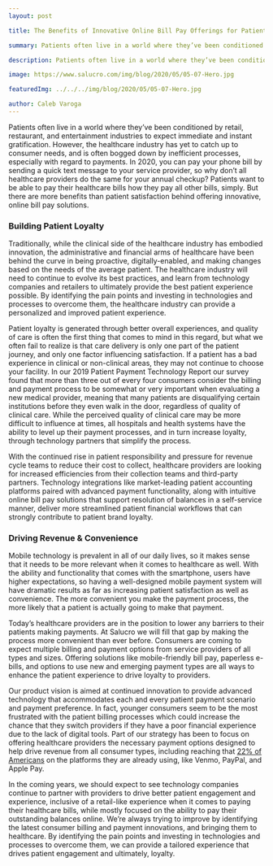 ```yaml
---
layout: post

title: The Benefits of Innovative Online Bill Pay Offerings for Patients and Providers

summary: Patients often live in a world where they’ve been conditioned by retail industries to expect immediate and instant gratification, but the healthcare industry hasn't caught up.

description: Patients often live in a world where they’ve been conditioned by retail industries to expect immediate and instant gratification, but the healthcare industry hasn't caught up.

image: https://www.salucro.com/img/blog/2020/05/05-07-Hero.jpg

featuredImg: ../../../img/blog/2020/05/05-07-Hero.jpg

author: Caleb Varoga
---
```


Patients often live in a world where they’ve been conditioned by retail, restaurant, and entertainment industries to expect immediate and instant gratification. However, the healthcare industry has yet to catch up to consumer needs, and is often bogged down by inefficient processes, especially with regard to payments. In 2020, you can pay your phone bill by sending a quick text message to your service provider, so why don’t all healthcare providers do the same for your annual checkup?  Patients want to be able to pay their healthcare bills how they pay all other bills, simply. But there are more benefits than patient satisfaction behind offering innovative, online bill pay solutions.

### Building Patient Loyalty

Traditionally, while the clinical side of the healthcare industry has embodied innovation, the administrative and financial arms of healthcare have been behind the curve in being proactive, digitally-enabled, and making changes based on the needs of the average patient. The healthcare industry will need to continue to evolve its best practices, and learn from technology companies and retailers to ultimately provide the best patient experience possible. By identifying the pain points and investing in technologies and processes to overcome them, the healthcare industry can provide a personalized and improved patient experience.

Patient loyalty is generated through better overall experiences, and quality of care is often the first thing that comes to mind in this regard, but what we often fail to realize is that care delivery is only one part of the patient journey, and only one factor influencing satisfaction. If a patient has a bad experience in clinical or non-clinical areas, they may not continue to choose your facility. In our 2019 Patient Payment Technology Report our survey found that more than three out of every four consumers consider the billing and payment process to be somewhat or very important when evaluating a new medical provider, meaning that many patients are disqualifying certain institutions before they even walk in the door, regardless of quality of clinical care. While the perceived quality of clinical care may be more difficult to influence at times, all hospitals and health systems have the ability to level up their payment processes, and in turn increase loyalty, through technology partners that simplify the process.

With the continued rise in patient responsibility and pressure for revenue cycle teams to reduce their cost to collect, healthcare providers are looking for increased efficiencies from their collection teams and third-party partners. Technology integrations like market-leading patient accounting platforms paired with advanced payment functionality, along with intuitive online bill pay solutions that support resolution of balances in a self-service manner, deliver more streamlined patient financial workflows that can strongly contribute to patient brand loyalty.

### Driving Revenue & Convenience

Mobile technology is prevalent in all of our daily lives, so it makes sense that it needs to be more relevant when it comes to healthcare as well. With the ability and functionality that comes with the smartphone, users have higher expectations, so having a well-designed mobile payment system will have dramatic results as far as increasing patient satisfaction as well as convenience. The more convenient you make the payment process, the more likely that a patient is actually going to make that payment.

Today’s healthcare providers are in the position to lower any barriers to their patients making payments. At Salucro we will fill that gap by making the process more convenient than ever before. Consumers are coming to expect multiple billing and payment options from service providers of all types and sizes. Offering solutions like mobile-friendly bill pay, paperless e-bills, and options to use new and emerging payment types are all ways to enhance the patient experience to drive loyalty to providers.

Our product vision is aimed at continued innovation to provide advanced technology that accommodates each and every patient payment scenario and payment preference. In fact, younger consumers seem to be the most frustrated with the patient billing processes which could increase the chance that they switch providers if they have a poor financial experience due to the lack of digital tools. Part of our strategy has been to focus on offering healthcare providers the necessary payment options designed to help drive revenue from all consumer types, including reaching that [22% of Americans](https://www.statista.com/statistics/296974/us-population-share-by-generation/) on the platforms they are already using, like Venmo, PayPal, and Apple Pay.

In the coming years, we should expect to see technology companies continue to partner with providers to drive better patient engagement and experience, inclusive of a retail-like experience when it comes to paying their healthcare bills, while mostly focused on the ability to pay their outstanding balances online. We’re always trying to improve by identifying the latest consumer billing and payment innovations, and bringing them to healthcare. By identifying the pain points and investing in technologies and processes to overcome them, we can provide a tailored experience that drives patient engagement and ultimately, loyalty.


